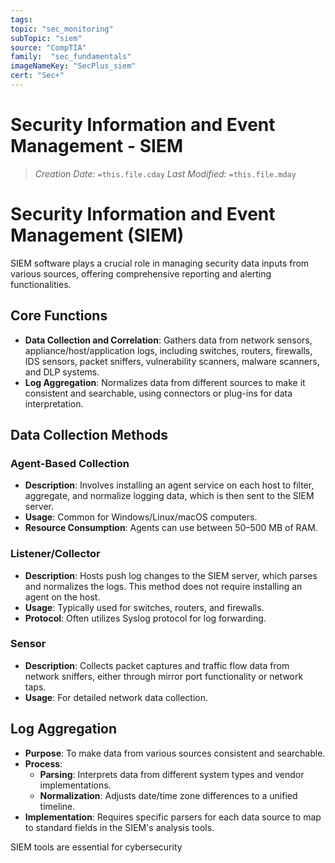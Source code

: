 ```yaml
---
tags:
topic: "sec_monitoring"
subTopic: "siem"
source: "CompTIA"
family:  "sec_fundamentals"
imageNameKey: "SecPlus_siem" 
cert: "Sec+"
---
```

# Security Information and Event Management - SIEM
> *Creation Date:* `=this.file.cday`
> *Last Modified:* `=this.file.mday`

# Security Information and Event Management (SIEM)

SIEM software plays a crucial role in managing security data inputs from various sources, offering comprehensive reporting and alerting functionalities.

## Core Functions

- **Data Collection and Correlation**: Gathers data from network sensors, appliance/host/application logs, including switches, routers, firewalls, IDS sensors, packet sniffers, vulnerability scanners, malware scanners, and DLP systems.
- **Log Aggregation**: Normalizes data from different sources to make it consistent and searchable, using connectors or plug-ins for data interpretation.

## Data Collection Methods

### Agent-Based Collection

- **Description**: Involves installing an agent service on each host to filter, aggregate, and normalize logging data, which is then sent to the SIEM server.
- **Usage**: Common for Windows/Linux/macOS computers.
- **Resource Consumption**: Agents can use between 50–500 MB of RAM.

### Listener/Collector

- **Description**: Hosts push log changes to the SIEM server, which parses and normalizes the logs. This method does not require installing an agent on the host.
- **Usage**: Typically used for switches, routers, and firewalls.
- **Protocol**: Often utilizes Syslog protocol for log forwarding.

### Sensor

- **Description**: Collects packet captures and traffic flow data from network sniffers, either through mirror port functionality or network taps.
- **Usage**: For detailed network data collection.

## Log Aggregation

- **Purpose**: To make data from various sources consistent and searchable.
- **Process**:
  - **Parsing**: Interprets data from different system types and vendor implementations.
  - **Normalization**: Adjusts date/time zone differences to a unified timeline.
- **Implementation**: Requires specific parsers for each data source to map to standard fields in the SIEM's analysis tools.

SIEM tools are essential for cybersecurity
